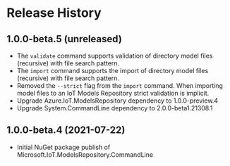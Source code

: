 # Release History

## 1.0.0-beta.5 (unreleased)

- The `validate` command supports validation of directory model files (recursive) with file search pattern.
- The `import` command supports the import of directory model files (recursive) with file search pattern.
- Removed the `--strict` flag from the `import` command. When importing model files to an IoT Models Repository strict validation
  is implicit.
- Upgrade Azure.IoT.ModelsRepository dependency to 1.0.0-preview.4
- Upgrade System.CommandLine dependency to 2.0.0-beta1.21308.1

## 1.0.0-beta.4 (2021-07-22)

- Initial NuGet package publish of Microsoft.IoT.ModelsRepository.CommandLine
